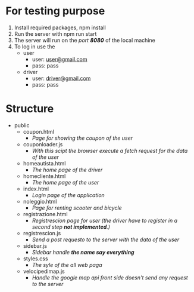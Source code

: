 # For testing purpose
1. Install required packages, npm install
2. Run the server with npm run start
3. The server will run on the *port __8080__* of the local machine
4. To log in use the
    * user
      * user: user@gmail.com
      * pass: pass
    * driver
      * user: driver@gmail.com
      * pass: pass 

# Structure
* public
  * coupon.html
    * *Page for showing the coupon of the user*
  * couponloader.js
    * *With this scipt the browser execute a fetch request for the data of the user*
  * homeautista.html
    * *The home page of the driver*
  * homecliente.html
    * *The home page of the user*
  * index.html
    * *Login page of the application*
  * noleggio.html
    * *Page for renting scooter and bicycle*
  * registrazione.html
    * *Registrescion page for user (the driver have to register in a second step __not implemented__.)*
  * registrescion.js
    * *Send a post requesto to the server with the data of the user*
  * sidebar.js
    * *Sidebar handle __the name say everything__*
  * styles.css
    * *The syle of the all web paga*
  * velocipedimap.js
    * *Handle the google map api front side doesn't send any request to the server*
